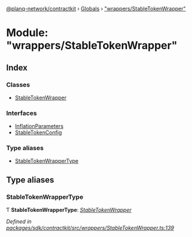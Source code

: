 [@planq-network/contractkit](../README.md) › [Globals](../globals.md) › ["wrappers/StableTokenWrapper"](_wrappers_stabletokenwrapper_.md)

# Module: "wrappers/StableTokenWrapper"

## Index

### Classes

* [StableTokenWrapper](../classes/_wrappers_stabletokenwrapper_.stabletokenwrapper.md)

### Interfaces

* [InflationParameters](../interfaces/_wrappers_stabletokenwrapper_.inflationparameters.md)
* [StableTokenConfig](../interfaces/_wrappers_stabletokenwrapper_.stabletokenconfig.md)

### Type aliases

* [StableTokenWrapperType](_wrappers_stabletokenwrapper_.md#stabletokenwrappertype)

## Type aliases

###  StableTokenWrapperType

Ƭ **StableTokenWrapperType**: *[StableTokenWrapper](../classes/_wrappers_stabletokenwrapper_.stabletokenwrapper.md)*

*Defined in [packages/sdk/contractkit/src/wrappers/StableTokenWrapper.ts:139](https://github.com/planq-network/planq-sdk/blob/master/packages/sdk/contractkit/src/wrappers/StableTokenWrapper.ts#L139)*
